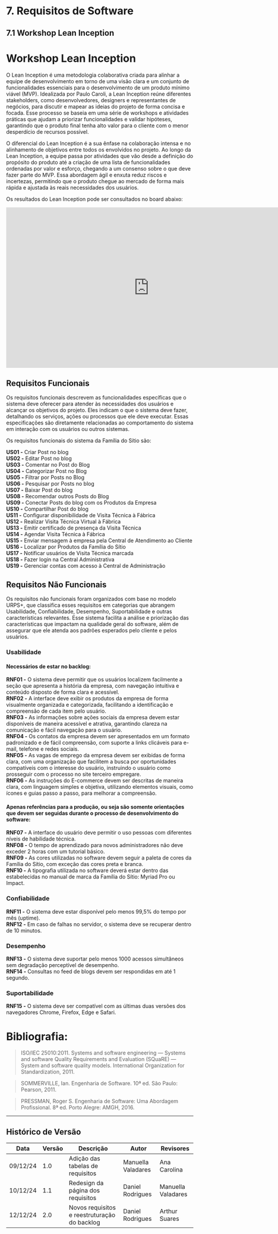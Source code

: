 # 7. Requisitos de Software

## 7.1 Workshop Lean Inception

# Workshop Lean Inception

O Lean Inception é uma metodologia colaborativa criada para alinhar a equipe de desenvolvimento em torno de uma visão clara e um conjunto de funcionalidades essenciais para o desenvolvimento de um produto mínimo viável (MVP). Idealizada por Paulo Caroli, a Lean Inception reúne diferentes stakeholders, como desenvolvedores, designers e representantes de negócios, para discutir e mapear as ideias do projeto de forma concisa e focada. Esse processo se baseia em uma série de workshops e atividades práticas que ajudam a priorizar funcionalidades e validar hipóteses, garantindo que o produto final tenha alto valor para o cliente com o menor desperdício de recursos possível.

O diferencial do Lean Inception é a sua ênfase na colaboração intensa e no alinhamento de objetivos entre todos os envolvidos no projeto. Ao longo da Lean Inception, a equipe passa por atividades que vão desde a definição do propósito do produto até a criação de uma lista de funcionalidades ordenadas por valor e esforço, chegando a um consenso sobre o que deve fazer parte do MVP. Essa abordagem ágil e enxuta reduz riscos e incertezas, permitindo que o produto chegue ao mercado de forma mais rápida e ajustada às reais necessidades dos usuários.

Os resultados do Lean Inception pode ser consultados no board abaixo:

<iframe width="768" height="432" src="https://miro.com/app/live-embed/uXjVLJUh_Eo=/?moveToViewport=-6919,-1897,12879,5798&embedId=144438836556" frameborder="0" scrolling="no" allow="fullscreen; clipboard-read; clipboard-write" allowfullscreen></iframe>

<br>

## Requisitos Funcionais

Os requisitos funcionais descrevem as funcionalidades específicas que o sistema deve oferecer para atender às necessidades dos usuários e alcançar os objetivos do projeto. Eles indicam o que o sistema deve fazer, detalhando os serviços, ações ou processos que ele deve executar. Essas especificações são diretamente relacionadas ao comportamento do sistema em interação com os usuários ou outros sistemas.

Os requisitos funcionais do sistema da Família do Sítio são:

**US01 -** Criar Post no blog <br>
**US02 -** Editar Post no blog <br>
**US03 -** Comentar no Post do Blog <br>
**US04 -** Categorizar Post no Blog <br>
**US05 -** Filtrar por Posts no Blog <br>
**US06 -** Pesquisar por Posts no blog <br>
**US07 -** Baixar Post do blog <br>
**US08 -** Recomendar outros Posts do Blog <br>
**US09 -** Conectar Posts do blog com os Produtos da Empresa <br>
**US10 -** Compartilhar Post do blog <br>
**US11 -** Configurar disponibilidade de Visita Técnica à Fábrica<br>
**US12 -** Realizar Visita Técnica Virtual à Fábrica<br>
**US13 -** Emitir certificado de presença da Visita Técnica <br>
**US14 -** Agendar Visita Técnica à Fábrica <br>
**US15 -** Enviar mensagem à empresa pela Central de Atendimento ao Cliente <br>
**US16 -** Localizar por Produtos da Família do Sítio <br>
**US17 -** Notificar usuários de Visita Técnica marcada<br>
**US18 -** Fazer login na Central Administrativa <br>
**US19 -** Gerenciar contas com acesso à Central de Administração

## Requisitos Não Funcionais

Os requisitos não funcionais foram organizados com base no modelo URPS+, que classifica esses requisitos em categorias que abrangem Usabilidade, Confiabilidade, Desempenho, Suportabilidade e outras características relevantes. Esse sistema facilita a análise e priorização das características que impactam na qualidade geral do software, além de assegurar que ele atenda aos padrões esperados pelo cliente e pelos usuários.

### Usabilidade

#### Necessários de estar no backlog:
**RNF01 -** O sistema deve permitir que os usuários localizem facilmente a seção que apresenta a história da empresa, com navegação intuitiva e conteúdo disposto de forma clara e acessível. <br>
**RNF02 -** A interface deve exibir os produtos da empresa de forma visualmente organizada e categorizada, facilitando a identificação e compreensão de cada item pelo usuário. <br>
**RNF03 -** As informações sobre ações sociais da empresa devem estar disponíveis de maneira acessível e atrativa, garantindo clareza na comunicação e fácil navegação para o usuário. <br>
**RNF04 -** Os contatos da empresa devem ser apresentados em um formato padronizado e de fácil compreensão, com suporte a links clicáveis para e-mail, telefone e redes sociais. <br>
**RNF05 -** As vagas de emprego da empresa devem ser exibidas de forma clara, com uma organização que facilitem a busca por oportunidades compatíveis com o interesse do usuário, instruindo o usuário como prosseguir com o processo no site terceiro empregare. <br>
**RNF06 -** As instruções do E-commerce devem ser descritas de maneira clara, com linguagem simples e objetiva, utilizando elementos visuais, como ícones e guias passo a passo, para melhorar a compreensão. <br>

#### Apenas referências para a produção, ou seja são somente orientações que devem ser seguidas durante o processo de desenvolvimento do software:
**RNF07 -** A interface do usuário deve permitir o uso pessoas com diferentes níveis de habilidade técnica. <br>
**RNF08 -** O tempo de aprendizado para novos administradores não deve exceder 2 horas com um tutorial básico. <br>
**RNF09 -** As cores utilizadas no software devem seguir a paleta de cores da Família do Sítio, com exceção das cores preta e branca. <br>
**RNF10 -** A tipografia utilizada no software deverá estar dentro das estabelecidas no manual de marca da Família do Sítio: Myriad Pro ou Impact. 

### Confiabilidade


**RNF11 -** O sistema deve estar disponível pelo menos 99,5% do tempo por mês (uptime). <br>
**RNF12 -** Em caso de falhas no servidor, o sistema deve se recuperar dentro de 10 minutos.

### Desempenho

**RNF13 -** O sistema deve suportar pelo menos 1000 acessos simultâneos sem degradação perceptível de desempenho. <br>
**RNF14 -** Consultas no feed de blogs devem ser respondidas em até 1 segundo.

### Suportabilidade

**RNF15 -** O sistema deve ser compatível com as últimas duas versões dos navegadores Chrome, Firefox, Edge e Safari. <br>

# Bibliografia:

> ISO/IEC 25010:2011. Systems and software engineering — Systems and software Quality Requirements and Evaluation (SQuaRE) — System and software quality models. International Organization for Standardization, 2011.

> SOMMERVILLE, Ian. Engenharia de Software. 10ª ed. São Paulo: Pearson, 2011.

> PRESSMAN, Roger S. Engenharia de Software: Uma Abordagem Profissional. 8ª ed. Porto Alegre: AMGH, 2016.

---
## Histórico de Versão
Data     | Versão | Descrição           | Autor    | Revisores 
-------- | ------ | ------------------- | -------- | ---------
09/12/24 | 1.0 | Adição das tabelas de requisitos | Manuella Valadares | Ana Carolina
10/12/24 | 1.1 | Redesign da página dos requisitos | Daniel Rodrigues | Manuella Valadares
12/12/24 | 2.0 | Novos requisitos e reestruturação do backlog | Daniel Rodrigues | Arthur Suares





